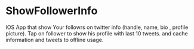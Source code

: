 # ShowFollowerInfo
IOS App that show Your followrs  on  twitter info (handle, name, bio , profile picture).
Tap on follower to show his profile with last 10 tweets.
and cache information and tweets to offline usage.
